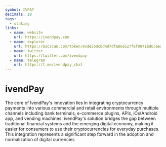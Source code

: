 ```yaml
---
symbol: IVPAY
decimals: 18
tags:
  - staking
links:
  - name: website
    url: https://ivendpay.com
  - name: explorer
    url: https://bscscan.com/token/0xde5bdcbd4d7dfa86e527fef9971bd6ca6a76eefb
  - name: twitter
    url: https://twitter.com/ivendpay
  - name: telegram
    url: https://t.me/ivendpay_chat
---
```


# ivendPay

The core of IvendPay's innovation lies in integrating cryptocurrency payments into various commercial and retail environments through multiple channels including bank terminals, e-commerce plugins, APIs, iOs\Android app, and vending machines. ivendPay's solution bridges the gap between traditional financial systems and the emerging digital economy, making it easier for consumers to use their cryptocurrencies for everyday purchases. This integration represents a significant step forward in the adoption and normalization of digital currencies

